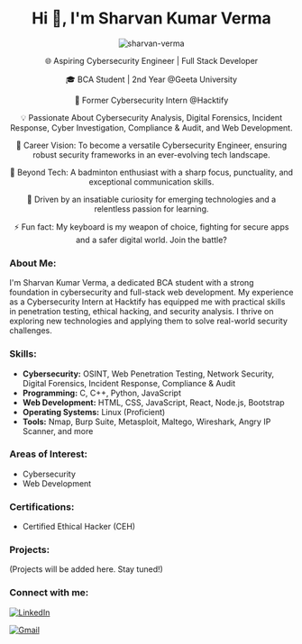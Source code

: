 <h1 align="center">Hi 👋, I'm Sharvan Kumar Verma</h1>

<p align="center">
  <img src="https://komarev.com/ghpvc/?username=sharvan-verma&label=Profile%20views&color=0e75b6&style=flat" alt="sharvan-verma" />
</p>

<p align="center">
  🌐 Aspiring Cybersecurity Engineer | Full Stack Developer
</p>

<p align="center">
  🎓 BCA Student | 2nd Year @Geeta University
</p>

<p align="center">
  💼 Former Cybersecurity Intern @Hacktify
</p>

<p align="center">
  💡 Passionate About Cybersecurity Analysis, Digital Forensics, Incident Response, Cyber Investigation, Compliance & Audit, and Web Development.
</p>

<p align="center">
  🎯 Career Vision: To become a versatile Cybersecurity Engineer, ensuring robust security frameworks in an ever-evolving tech landscape.
</p>

<p align="center">
  🏸 Beyond Tech: A badminton enthusiast with a sharp focus, punctuality, and exceptional communication skills.
</p>

<p align="center">
  🚀 Driven by an insatiable curiosity for emerging technologies and a relentless passion for learning.
</p>

<p align="center">
  ⚡ Fun fact: My keyboard is my weapon of choice, fighting for secure apps and a safer digital world. Join the battle?
</p>

<h3 align="left">About Me:</h3>

<p align="left">
  I'm Sharvan Kumar Verma, a dedicated BCA student with a strong foundation in cybersecurity and full-stack web development. My experience as a Cybersecurity Intern at Hacktify has equipped me with practical skills in penetration testing, ethical hacking, and security analysis. I thrive on exploring new technologies and applying them to solve real-world security challenges.
</p>

<h3 align="left">Skills:</h3>

<ul>
  <li><strong>Cybersecurity:</strong> OSINT, Web Penetration Testing, Network Security, Digital Forensics, Incident Response, Compliance & Audit</li>
  <li><strong>Programming:</strong> C, C++, Python, JavaScript</li>
  <li><strong>Web Development:</strong> HTML, CSS, JavaScript, React, Node.js, Bootstrap</li>
  <li><strong>Operating Systems:</strong> Linux (Proficient)</li>
  <li><strong>Tools:</strong> Nmap, Burp Suite, Metasploit, Maltego, Wireshark, Angry IP Scanner, and more</li> 
</ul>

<h3 align="left">Areas of Interest:</h3>

<ul>
  <li>Cybersecurity</li>
  <li>Web Development</li>
</ul>

<h3 align="left">Certifications:</h3>

<ul>
  <li>Certified Ethical Hacker (CEH)</li> 
  </ul>

<h3 align="left">Projects:</h3>

<p align="left">
  (Projects will be added here. Stay tuned!)
</p>

<h3 align="left">Connect with me:</h3>

<p align="left">
  <a href="https://www.linkedin.com/in/sharvanverma" target="_blank">
    <img src="https://img.shields.io/badge/-LinkedIn-0072b1?&style=for-the-badge&logo=linkedin&logoColor=white" alt="LinkedIn">
  </a> 
</p>

<p align="left">
  <a href="mailto:sharvanverma417@gmail.com">
    <img src="https://img.shields.io/badge/-sharvanverma417@gmail.com-D14836?&style=for-the-badge&logo=Gmail&logoColor=white" alt="Gmail">
  </a>
</p>
